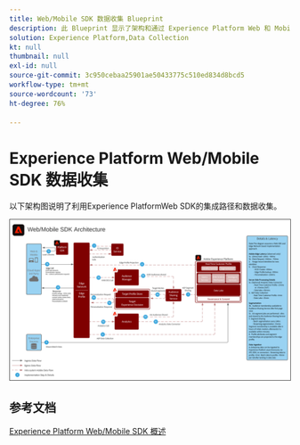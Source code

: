 ```yaml
---
title: Web/Mobile SDK 数据收集 Blueprint
description: 此 Blueprint 显示了架构和通过 Experience Platform Web 和 Mobile SDK 进行的摄入
solution: Experience Platform,Data Collection
kt: null
thumbnail: null
exl-id: null
source-git-commit: 3c950cebaa25901ae50433775c510ed834d8bcd5
workflow-type: tm+mt
source-wordcount: '73'
ht-degree: 76%

---
```


# Experience Platform Web/Mobile SDK 数据收集

以下架构图说明了利用Experience PlatformWeb SDK的集成路径和数据收集。

<img src="assets/web_sdk_flow.svg" alt="使用 Experience Platform Web 和 Mobile SDK 实施的参考架构" style="border:1px solid #4a4a4a" />

## 参考文档

[Experience Platform Web/Mobile SDK 概述](https://experienceleague.adobe.com/docs/experience-platform/edge/home.html?lang=zh-Hans)

